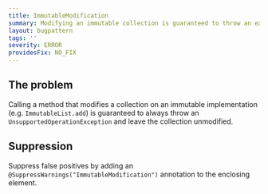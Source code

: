 ```yaml
---
title: ImmutableModification
summary: Modifying an immutable collection is guaranteed to throw an exception and leave the collection unmodified
layout: bugpattern
tags: ''
severity: ERROR
providesFix: NO_FIX
---
```


<!--
*** AUTO-GENERATED, DO NOT MODIFY ***
To make changes, edit the @BugPattern annotation or the explanation in docs/bugpattern.
-->

## The problem
Calling a method that modifies a collection on an immutable implementation (e.g. `ImmutableList.add`) is guaranteed to always throw an `UnsupportedOperationException` and leave the collection unmodified.

## Suppression
Suppress false positives by adding an `@SuppressWarnings("ImmutableModification")` annotation to the enclosing element.
